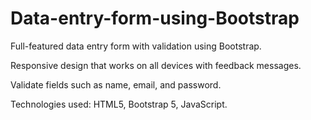 # Data-entry-form-using-Bootstrap
 Full-featured data entry form with validation using Bootstrap.

Responsive design that works on all devices with feedback messages.

Validate fields such as name, email, and password.

Technologies used: HTML5, Bootstrap 5, JavaScript.
